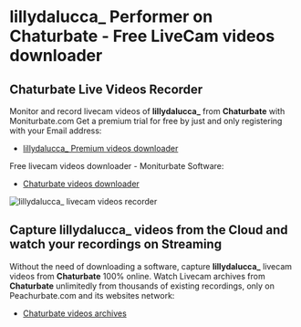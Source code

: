 # lillydalucca_ Performer on Chaturbate - Free LiveCam videos downloader

## Chaturbate Live Videos Recorder

Monitor and record livecam videos of **lillydalucca_** from **Chaturbate** with Moniturbate.com
Get a premium trial for free by just and only registering with your Email address:
* [lillydalucca_ Premium videos downloader](https://moniturbate.com/request-demo-licence-key.html)

Free livecam videos downloader - Moniturbate Software:
* [Chaturbate videos downloader](https://moniturbate.com/moniturbate-download-software.html)

![lillydalucca_ livecam videos recorder](https://peachurnet.com/templates/moniturbate-software.png)


## Capture lillydalucca_ videos from the Cloud and watch your recordings on Streaming

Without the need of downloading a software, capture **lillydalucca_** livecam videos from **Chaturbate** 100% online.
Watch Livecam archives from **Chaturbate** unlimitedly from thousands of existing recordings, only on Peachurbate.com and its websites network:
* [Chaturbate videos archives](https://peachurnet.com/)
